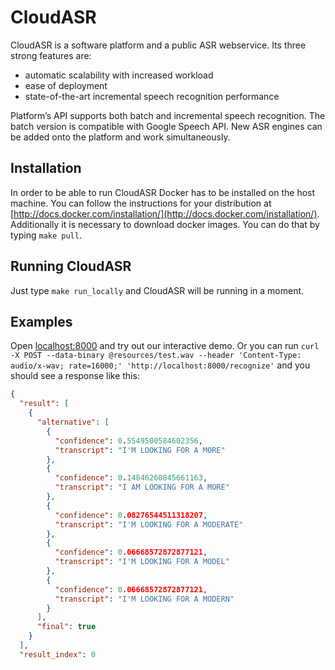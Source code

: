 CloudASR
========

CloudASR is a software platform and a public ASR webservice. Its three strong features are:
 - automatic scalability with increased workload
 - ease of deployment
 - state-of-the-art incremental speech recognition performance

Platform’s API supports both batch and incremental speech recognition. The batch version is compatible with Google Speech API. New ASR engines can be added onto the platform and work simultaneously.


Installation
------------
In order to be able to run CloudASR Docker has to be installed on the host machine. You can follow the instructions for your distribution at [http://docs.docker.com/installation/](http://docs.docker.com/installation/).
Additionally it is necessary to download docker images. You can do that by typing `make pull`.

Running CloudASR
----------------
Just type `make run_locally` and CloudASR will be running in a moment.


Examples
--------
Open [localhost:8000](http://localhost:8000) and try out our interactive demo.
Or you can run `curl -X POST --data-binary @resources/test.wav --header 'Content-Type: audio/x-wav; rate=16000;' 'http://localhost:8000/recognize'` and you should see a response like this:

```json
{
  "result": [
    {
      "alternative": [
        {
          "confidence": 0.5549500584602356,
          "transcript": "I'M LOOKING FOR A MORE"
        },
        {
          "confidence": 0.14846260845661163,
          "transcript": "I AM LOOKING FOR A MORE"
        },
        {
          "confidence": 0.08276544511318207,
          "transcript": "I'M LOOKING FOR A MODERATE"
        },
        {
          "confidence": 0.06668572872877121,
          "transcript": "I'M LOOKING FOR A MODEL"
        },
        {
          "confidence": 0.06668572872877121,
          "transcript": "I'M LOOKING FOR A MODERN"
        }
      ],
      "final": true
    }
  ],
  "result_index": 0

```
